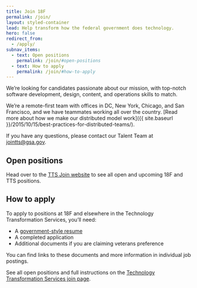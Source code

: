 ```yaml
---
title: Join 18F
permalink: /join/
layout: styled-container
lead: Help transform how the federal government does technology.
hero: false
redirect_from:
  - /apply/
subnav_items:
  - text: Open positions
    permalink: /join/#open-positions     
  - text: How to apply
    permalink: /join/#how-to-apply
---
```


We’re looking for candidates passionate about our mission, with top-notch software development, design, content, and operations skills to match.

We’re a remote-first team with offices in DC, New York, Chicago, and San Francisco, and we have teammates working all over the country. [Read more about how we make our distributed model work]({{ site.baseurl }}/2015/10/15/best-practices-for-distributed-teams/).

If you have any questions, please contact our Talent Team at [jointts@gsa.gov](mailto:jointts@gsa.gov).

## Open positions

<!--Links below will take you to the Technology Transformation Services join page to apply.-->
<!--
TEMPLATE:
<section class="usa-grid-full">
  <a class="usa-button usa-button-secondary" href="LINK">JOB TITLE</a>
</section>

-->

Head over to the [TTS Join website](https://join.tts.gsa.gov/) to see all open and upcoming 18F and TTS positions.

## How to apply

To apply to positions at 18F and elsewhere in the Technology
Transformation Services, you’ll need:

-   A [government-style resume](https://join.tts.gsa.gov/resume/)
-   A completed application
-   Additional documents if you are claiming veterans preference

You can find links to these documents and more information in individual
job postings.

See all open positions and full instructions on the [Technology
Transformation Services join page](https://join.tts.gsa.gov/).
